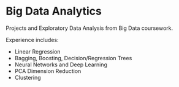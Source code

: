 # Big Data Analytics

Projects and Exploratory Data Analysis from Big Data coursework.

Experience includes:
- Linear Regression
- Bagging, Boosting, Decision/Regression Trees
- Neural Networks and Deep Learning
- PCA Dimension Reduction
- Clustering
